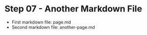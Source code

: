 # Step 07 - Another Markdown File

* First markdown file: page.md
* Second markdown file: another-page.md
